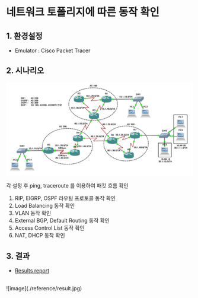 # 네트워크 토폴리지에 따른 동작 확인

## 1. 환경설정
* Emulator : Cisco Packet Tracer

## 2. 시나리오
![image](./reference/image.jpg)<p>
각 설정 후 ping, traceroute 를 이용하여 패킷 흐름 확인 
1. RIP, EIGRP, OSPF 라우팅 프로토콜 동작 확인
2. Load Balancing 동작 확인
3. VLAN 동작 확인
4. External BGP, Default Routing 동작 확인
5. Access Control List 동작 확인
6. NAT, DHCP 동작 확인

## 3. 결과
* [Results report](./reference/report.pdf)
<br>
![image](./reference/result.jpg)<p>
